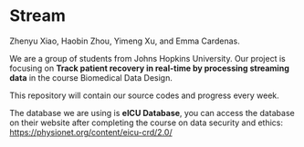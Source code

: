 # Stream

Zhenyu Xiao, Haobin Zhou, Yimeng Xu, and Emma Cardenas.

We are a group of students from Johns Hopkins University. Our project is focusing on **Track patient recovery in real-time by processing streaming data** in the course Biomedical Data Design.

This repository will contain our source codes and progress every week.

The database we are using is **eICU Database**, you can access the database on their website after completing the course on data security and ethics: https://physionet.org/content/eicu-crd/2.0/
